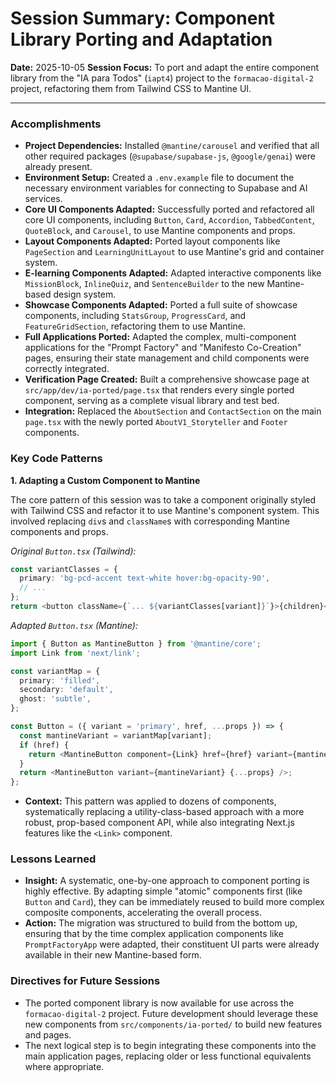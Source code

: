 # Session Summary: Component Library Porting and Adaptation

**Date:** 2025-10-05
**Session Focus:** To port and adapt the entire component library from the "IA para Todos" (`iapt4`) project to the `formacao-digital-2` project, refactoring them from Tailwind CSS to Mantine UI.

---

### Accomplishments

-   **Project Dependencies:** Installed `@mantine/carousel` and verified that all other required packages (`@supabase/supabase-js`, `@google/genai`) were already present.
-   **Environment Setup:** Created a `.env.example` file to document the necessary environment variables for connecting to Supabase and AI services.
-   **Core UI Components Adapted:** Successfully ported and refactored all core UI components, including `Button`, `Card`, `Accordion`, `TabbedContent`, `QuoteBlock`, and `Carousel`, to use Mantine components and props.
-   **Layout Components Adapted:** Ported layout components like `PageSection` and `LearningUnitLayout` to use Mantine's grid and container system.
-   **E-learning Components Adapted:** Adapted interactive components like `MissionBlock`, `InlineQuiz`, and `SentenceBuilder` to the new Mantine-based design system.
-   **Showcase Components Adapted:** Ported a full suite of showcase components, including `StatsGroup`, `ProgressCard`, and `FeatureGridSection`, refactoring them to use Mantine.
-   **Full Applications Ported:** Adapted the complex, multi-component applications for the "Prompt Factory" and "Manifesto Co-Creation" pages, ensuring their state management and child components were correctly integrated.
-   **Verification Page Created:** Built a comprehensive showcase page at `src/app/dev/ia-ported/page.tsx` that renders every single ported component, serving as a complete visual library and test bed.
-   **Integration:** Replaced the `AboutSection` and `ContactSection` on the main `page.tsx` with the newly ported `AboutV1_Storyteller` and `Footer` components.

### Key Code Patterns

**1. Adapting a Custom Component to Mantine**

The core pattern of this session was to take a component originally styled with Tailwind CSS and refactor it to use Mantine's component system. This involved replacing `div`s and `className`s with corresponding Mantine components and props.

*Original `Button.tsx` (Tailwind):*
```typescript
const variantClasses = {
  primary: 'bg-pcd-accent text-white hover:bg-opacity-90',
  // ...
};
return <button className={`... ${variantClasses[variant]}`}>{children}</button>;
```

*Adapted `Button.tsx` (Mantine):*
```typescript
import { Button as MantineButton } from '@mantine/core';
import Link from 'next/link';

const variantMap = {
  primary: 'filled',
  secondary: 'default',
  ghost: 'subtle',
};

const Button = ({ variant = 'primary', href, ...props }) => {
  const mantineVariant = variantMap[variant];
  if (href) {
    return <MantineButton component={Link} href={href} variant={mantineVariant} {...props} />;
  }
  return <MantineButton variant={mantineVariant} {...props} />;
};
```
*   **Context:** This pattern was applied to dozens of components, systematically replacing a utility-class-based approach with a more robust, prop-based component API, while also integrating Next.js features like the `<Link>` component.

### Lessons Learned

-   **Insight:** A systematic, one-by-one approach to component porting is highly effective. By adapting simple "atomic" components first (like `Button` and `Card`), they can be immediately reused to build more complex composite components, accelerating the overall process.
-   **Action:** The migration was structured to build from the bottom up, ensuring that by the time complex application components like `PromptFactoryApp` were adapted, their constituent UI parts were already available in their new Mantine-based form.

### Directives for Future Sessions

-   The ported component library is now available for use across the `formacao-digital-2` project. Future development should leverage these new components from `src/components/ia-ported/` to build new features and pages.
-   The next logical step is to begin integrating these components into the main application pages, replacing older or less functional equivalents where appropriate.